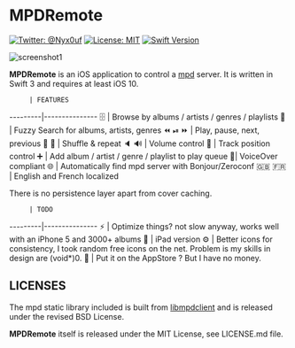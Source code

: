 MPDRemote
==============

[![Twitter: @Nyx0uf](https://img.shields.io/badge/contact-@Nyx0uf-blue.svg?style=flat)](https://twitter.com/Nyx0uf) [![License: MIT](https://img.shields.io/badge/license-MIT-blue.svg?style=flat)](https://github.com/Nyx0uf/MPDRemote/blob/master/LICENSE.md) [![Swift Version](https://img.shields.io/badge/Swift-3.0-orange.svg)]()

![screenshot1](https://static.whine.fr/images/2016/mpdremote1.gif)

**MPDRemote** is an iOS application to control a [mpd](http://www.musicpd.org/) server. It is written in Swift 3 and requires at least iOS 10.


         | FEATURES
---------|---------------
🗄 | Browse by albums / artists / genres / playlists
🔎 | Fuzzy Search for albums, artists, genres
⏪ ⏯ ⏩ | Play, pause, next, previous
🔀 🔁 | Shuffle & repeat
🔈 🔊 | Volume control
📍 | Track position control
➕ | Add album / artist / genre / playlist to play queue
💬| VoiceOver compliant
🌐 | Automatically find mpd server with Bonjour/Zeroconf
🇬🇧 🇫🇷 | English and French localized

There is no persistence layer apart from cover caching.

         | TODO
---------|---------------
⚡️ | Optimize things? not slow anyway, works well with an iPhone 5 and 3000+ albums
📱 | iPad version
⚙ | Better icons for consistency, I took random free icons on the net. Problem is my skills in design are (void*)0.
🏁 | Put it on the AppStore ? But I have no money.

LICENSES
-----------------

The mpd static library included is built from [libmpdclient](https://github.com/cmende/libmpdclient) and is released under the revised BSD License.

**MPDRemote** itself is released under the MIT License, see LICENSE.md file.
